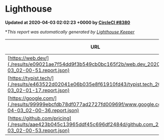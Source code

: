 
# Lighthouse

**Updated at 2020-04-03 02:02:23 +0000 by [CircleCI #8380](https://circleci.com/gh/ItinerisLtd/lighthouse-keeper-example/8380)**

**This report was automatically generated by [Lighthouse Keeper](https://github.com/itinerisltd/lighthouse-keeper)*

| URL | Performance | Accessibility | Best Practices | SEO | PWA | Updated At |
| --- | --- | --- | --- | --- | --- | --- |
| [https://web.dev/](./results/e09021ae7f54dd9f3b549cb0bc165f2b/web.dev_2020-04-03_02-00-51.report.json) | 0.94 | 0.98 | 1 | 0.99 | 1 | 2020-04-03T02:00:51.086Z |
| [https://typist.tech/](./results/e463522d02041e06b035e8f61910fd43/typist.tech_2020-04-03_02-01-17.report.json) | 0.98 | 0.92 | 0.86 | 0.9 | 0.59 | 2020-04-03T02:01:17.662Z |
| [https://google.com/](./results/99999ebcfdb78df077ad2727fd00969f/www.google.com_2020-04-03_02-00-36.report.json) | 0.93 | 0.86 | 0.93 | 0.92 | 0.56 | 2020-04-03T02:00:36.628Z |
| [https://github.com/pricing](./results/aae423b045c13965ddf45c696df2484d/github.com_2020-04-03_02-00-53.report.json) | 0.61 | 0.95 | 0.93 | 0.92 | 0.56 | 2020-04-03T02:00:53.953Z |
